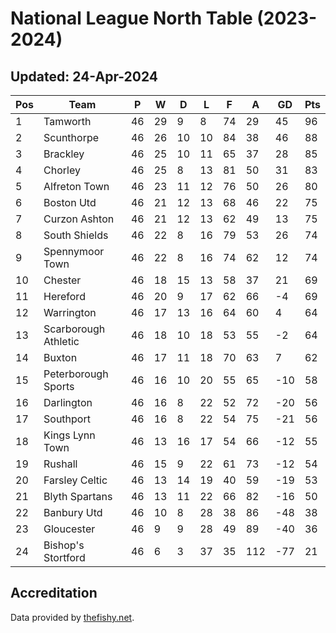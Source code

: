 # National League North Table (2023-2024)
## Updated: 24-Apr-2024

| Pos | Team | P | W | D | L | F | A | GD | Pts |
| --- | --- | --- | --- | --- | --- | --- | --- | --- | --- |
| 1 | Tamworth | 46 | 29 | 9 | 8 | 74 | 29 | 45 | 96 |
| 2 | Scunthorpe | 46 | 26 | 10 | 10 | 84 | 38 | 46 | 88 |
| 3 | Brackley | 46 | 25 | 10 | 11 | 65 | 37 | 28 | 85 |
| 4 | Chorley | 46 | 25 | 8 | 13 | 81 | 50 | 31 | 83 |
| 5 | Alfreton Town | 46 | 23 | 11 | 12 | 76 | 50 | 26 | 80 |
| 6 | Boston Utd | 46 | 21 | 12 | 13 | 68 | 46 | 22 | 75 |
| 7 | Curzon Ashton | 46 | 21 | 12 | 13 | 62 | 49 | 13 | 75 |
| 8 | South Shields | 46 | 22 | 8 | 16 | 79 | 53 | 26 | 74 |
| 9 | Spennymoor Town | 46 | 22 | 8 | 16 | 74 | 62 | 12 | 74 |
| 10 | Chester | 46 | 18 | 15 | 13 | 58 | 37 | 21 | 69 |
| 11 | Hereford | 46 | 20 | 9 | 17 | 62 | 66 | -4 | 69 |
| 12 | Warrington | 46 | 17 | 13 | 16 | 64 | 60 | 4 | 64 |
| 13 | Scarborough Athletic | 46 | 18 | 10 | 18 | 53 | 55 | -2 | 64 |
| 14 | Buxton | 46 | 17 | 11 | 18 | 70 | 63 | 7 | 62 |
| 15 | Peterborough Sports | 46 | 16 | 10 | 20 | 55 | 65 | -10 | 58 |
| 16 | Darlington | 46 | 16 | 8 | 22 | 52 | 72 | -20 | 56 |
| 17 | Southport | 46 | 16 | 8 | 22 | 54 | 75 | -21 | 56 |
| 18 | Kings Lynn Town | 46 | 13 | 16 | 17 | 54 | 66 | -12 | 55 |
| 19 | Rushall | 46 | 15 | 9 | 22 | 61 | 73 | -12 | 54 |
| 20 | Farsley Celtic | 46 | 13 | 14 | 19 | 40 | 59 | -19 | 53 |
| 21 | Blyth Spartans | 46 | 13 | 11 | 22 | 66 | 82 | -16 | 50 |
| 22 | Banbury Utd | 46 | 10 | 8 | 28 | 38 | 86 | -48 | 38 |
| 23 | Gloucester | 46 | 9 | 9 | 28 | 49 | 89 | -40 | 36 |
| 24 | Bishop's Stortford | 46 | 6 | 3 | 37 | 35 | 112 | -77 | 21 |

## Accreditation 

Data provided by [thefishy.net](https://www.thefishy.net/).
